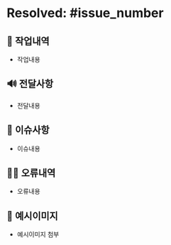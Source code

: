 # Resolved: #issue_number

## 🔨 작업내역

- 작업내용

## 🔊 전달사항

- 전달내용

## 📌 이슈사항

- 이슈내용

## 👩‍🔧 오류내역

- 오류내용

## 🎨 예시이미지

- 예시이미지 첨부
